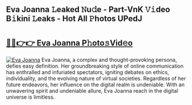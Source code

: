 ## Eva Joanna 𝙻eaked 𝙽u𝚍e - Part-VnK 𝚅𝚒deo B𝚒kini 𝙻eaks - Hot All 𝙿hotos UPedJ

# <h2><a href="http://ld46nui.urlbe.top/?page=Eva+Joanna">🔗🔗👉👉 Eva Joanna P𝚑oto𝚜Vid𝚎o</a></h2>

[![Eva Joanna](https://i.imgur.com/eBuTRDB.gif)](http://ld46nui.urlbe.top/?page=Eva+Joanna)
Eva Joanna, a complex and thought-provoking persona, defies easy definition. Her groundbreaking style of online communication has enthralled and infuriated spectators, igniting debates on ethics, individuality, and the evolving nature of virtual societies. Regardless of her future endeavors, her influence on the digital realm is undeniable. With an unwavering spirit and undeniable allure, Eva Joanna reach in the digital universe is limitless.
